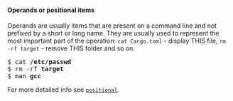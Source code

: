 #### Operands or positional items

Operands are usually items that are present on a command line and not prefixed by a short or
long name. They are usually used to represent the most important part of the operation:
`cat Cargo.toml` - display THIS file, `rm -rf target` - remove THIS folder and so on.

<div class="code-wrap">
<pre>
$ cat <span style="font-weight: bold">/etc/passwd</span>
$ rm -rf <span style="font-weight: bold">target</span>
$ man <span style="font-weight: bold">gcc</span>
</pre>
</div>


For more detailed info see [`positional`](crate::positional).
